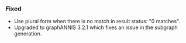 ### Fixed

- Use plural form when there is no match in result status: "0 matches".
- Upgraded to graphANNIS 3.2.1 which fixes an issue in the subgraph generation.